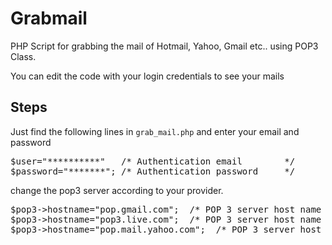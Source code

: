 Grabmail
========

PHP Script for grabbing the mail of Hotmail, Yahoo, Gmail etc.. using POP3 Class.

You can edit the code with your login credentials to see your mails

Steps
-----

Just find the following lines in <code>grab_mail.php</code> and enter your email and password

<pre>
$user="**********"   /* Authentication email        */
$password="*******"; /* Authentication password     */
</pre>

change the pop3 server according to your provider.

<pre>
$pop3->hostname="pop.gmail.com";  /* POP 3 server host name for gmail */
$pop3->hostname="pop3.live.com";  /* POP 3 server host name for hotmail */
$pop3->hostname="pop.mail.yahoo.com";  /* POP 3 server host name for yahoo */
</pre>
